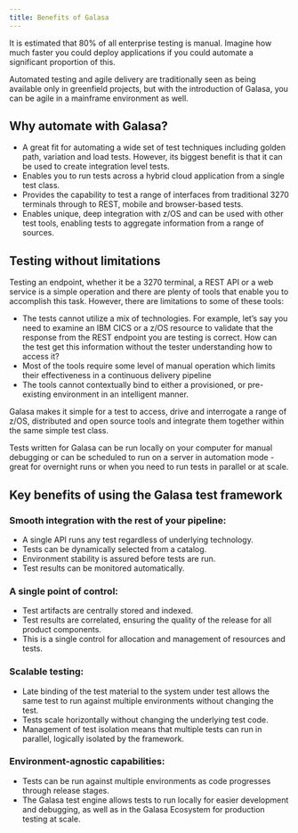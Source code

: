 ```yaml
---
title: Benefits of Galasa
---
```


It is estimated that 80% of all enterprise testing is manual. Imagine how much faster you could deploy applications if you could automate a significant proportion of this. 

Automated testing and agile delivery are traditionally seen as being available only in greenfield projects, but with the introduction of Galasa, you can be agile in a mainframe environment as well. 

## Why automate with Galasa?

- A great fit for automating a wide set of test techniques including golden path, variation and load tests. However, its biggest benefit is that it can be used to create integration level tests.
- Enables you to run tests across a hybrid cloud application from a single test class.
- Provides the capability to test a range of interfaces from traditional 3270 terminals through to REST, mobile and browser-based tests.
- Enables unique, deep integration with z/OS and can be used with other test tools, enabling tests to aggregate information from a range of sources.


## Testing without limitations

Testing an endpoint, whether it be a 3270 terminal, a REST API or a web service is a simple operation and there are plenty of tools that enable you to accomplish this task.  However, there are  limitations to some of these tools:

-	The tests cannot utilize a mix of technologies.  For example, let’s say you need to examine an IBM CICS or a z/OS resource to validate that the response from the REST endpoint you are testing is correct.  How can the test get this information without the tester understanding how to access it?
-	Most of the tools require some level of manual operation which limits their effectiveness in a continuous delivery pipeline
-	The tools cannot contextually bind to either a provisioned, or pre-existing environment in an intelligent manner.

Galasa makes it simple for a test to access, drive and interrogate a range of z/OS, distributed and open source tools and integrate them together within the same simple test class.

Tests written for Galasa can be run locally on your computer for manual debugging or can be scheduled to run on a server in automation mode - great for overnight runs or when you need to run tests in parallel or at scale. 


## Key benefits of using the Galasa test framework

### Smooth integration with the rest of your pipeline:

- A single API runs any test regardless of underlying technology.
- Tests can be dynamically selected from a catalog.
- Environment stability is assured before tests are run.
- Test results can be monitored automatically.


### A single point of control:

- Test artifacts are centrally stored and indexed.
- Test results are correlated, ensuring the quality of the release for all product components.
- This is a single control for allocation and management of resources and tests.


### Scalable testing:

- Late binding of the test material to the system under test allows the same test to run against multiple environments without changing the test.
- Tests scale horizontally without changing the underlying test code.
- Management of test isolation means that multiple tests can run in parallel, logically isolated by the framework.


### Environment-agnostic capabilities:

-  Tests can be run against multiple environments as code progresses through release stages.
-  The Galasa test engine allows tests to run locally for easier development and debugging, as well as in the Galasa Ecosystem for production testing at scale.
